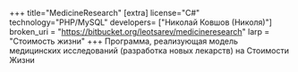 +++
title="MedicineResearch"
[extra]
license="C#"
technology="PHP/MySQL"
developers= ["Николай Ковшов (Николя)"]
broken_uri = "https://bitbucket.org/leotsarev/medicineresearch"
larp = "Стоимость жизни"
+++
Программа, реализующая модель медицинских исследований (разработка новых лекарств) на Стоимости Жизни